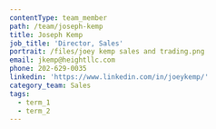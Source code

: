 ```yaml
---
contentType: team_member
path: /team/joseph-kemp
title: Joseph Kemp
job_title: 'Director, Sales'
portrait: /files/joey kemp sales and trading.png
email: jkemp@heightllc.com
phone: 202-629-0035
linkedin: 'https://www.linkedin.com/in/joeykemp/'
category_team: Sales
tags:
  - term_1
  - term_2
---
```



